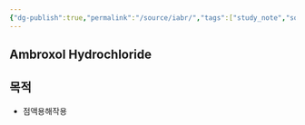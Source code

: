 ```yaml
---
{"dg-publish":true,"permalink":"/source/iabr/","tags":["study_note","source"],"created":"2025-08-20T10:45:52.000+09:00","updated":"2025-09-30T15:53:08.554+09:00"}
---
```

 

## Ambroxol Hydrochloride
## 목적
- 점액용해작용